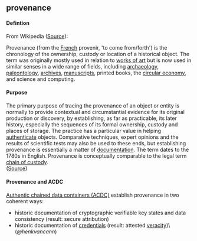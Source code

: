 ## provenance

<h4>Defintion</h4><p>From Wikipedia (<a href="https://en.wikipedia.org/wiki/Provenance">Source</a>):</p><p>Provenance (from the <a href="https://en.wikipedia.org/wiki/French_language">French</a> provenir, &#39;to come from/forth&#39;) is the chronology of the ownership, custody or location of a historical object. The term was originally mostly used in relation to <a href="https://en.wikipedia.org/wiki/Works_of_art">works of art</a> but is now used in similar senses in a wide range of fields, including <a href="https://en.wikipedia.org/wiki/Archaeology">archaeology</a>, <a href="https://en.wikipedia.org/wiki/Paleontology">paleontology</a>, <a href="https://en.wikipedia.org/wiki/Archive">archives</a>, <a href="https://en.wikipedia.org/wiki/Manuscript">manuscripts</a>, printed books, the <a href="https://en.wikipedia.org/wiki/Circular_economy">circular economy</a>, and science and computing.</p><h4>Purpose</h4><p>The primary purpose of tracing the provenance of an object or entity is normally to provide contextual and circumstantial evidence for its original production or discovery, by establishing, as far as practicable, its later history, especially the sequences of its formal ownership, custody and places of storage. The practice has a particular value in helping <a href="https://en.wikipedia.org/wiki/Authentication">authenticate</a> objects. Comparative techniques, expert opinions and the results of scientific tests may also be used to these ends, but establishing provenance is essentially a matter of <a href="https://en.wikipedia.org/wiki/Document">documentation</a>. The term dates to the 1780s in English. Provenance is conceptually comparable to the legal term <a href="https://en.wikipedia.org/wiki/Chain_of_custody">chain of custody</a>.<br>(<a href="https://en.wikipedia.org/wiki/Provenance">Source</a>)</p><h4>Provenance and ACDC</h4><p><a href="authentic-chained-data-container">Authentic chained data containers (ACDC)</a> establish provenance in two coherent ways:</p><ul><li>historic documentation of cryptographic verifiable key states and data consistency (result: secure attribution)</li><li>historic documentation of <a href="credential">credentials</a> (result: attested <a href="veracity">veracity</a>)\<br>(<em>@henkvancann</em>)</li></ul>

